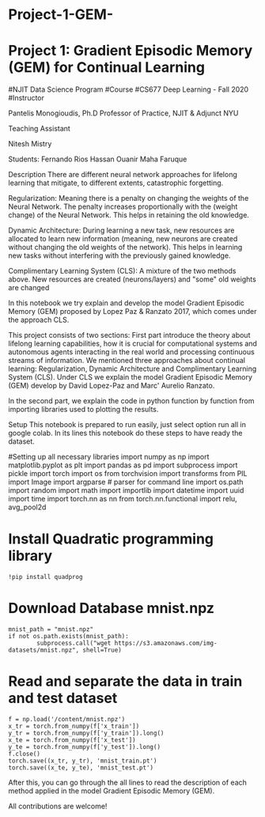# Project-1-GEM-
Project 1: Gradient Episodic Memory (GEM) for Continual Learning
================================================================

#NJIT Data Science Program
#Course
#CS677 Deep Learning - Fall 2020
#Instructor
 
Pantelis Monogioudis, Ph.D Professor of Practice, NJIT & Adjunct NYU

Teaching Assistant

Nitesh Mistry

Students:
Fernando Rios
Hassan Ouanir
Maha Faruque


Description
There are different neural network approaches for lifelong learning that mitigate, to different extents, catastrophic forgetting.

Regularization: Meaning there is a penalty on changing the weights of the Neural Network. The penalty increases proportionally with the (weight change) of the Neural Network. This helps in retaining the old knowledge.

Dynamic Architecture: During learning a new task, new resources are allocated to learn new information (meaning, new neurons are created without changing the old weights of the network). This helps in learning new tasks without interfering with the previously gained knowledge.

Complimentary Learning System (CLS): A mixture of the two methods above. New resources are created (neurons/layers) and "some" old weights are changed

In this notebook we try explain and develop the model Gradient Episodic Memory (GEM) proposed by Lopez Paz & Ranzato 2017, which comes under the approach
CLS. 

This project consists of two sections:
First part introduce the theory about lifelong learning capabilities, how it is crucial for computational systems and autonomous agents interacting in the real world and processing continuous streams of information. We mentioned three approaches about continual learning: Regularization, Dynamic Architecture and Complimentary Learning System (CLS).
Under CLS we explain the model Gradient Episodic Memory (GEM) develop by David Lopez-Paz and Marc' Aurelio Ranzato.

In the second part, we explain the code in python function by function from importing libraries used to plotting the results.


Setup
This notebook is prepared to run easily, just select option run all in google colab. 
In its lines this notebook do these steps to have ready the dataset.

#Setting up all necessary libraries
	import numpy as np 
	import matplotlib.pyplot as plt
	import pandas as pd 
	import subprocess 
	import pickle 
	import torch 
	import os 
	from torchvision import transforms 
	from PIL import Image 
	import argparse # parser for command line 
	import os.path 
	import random
	import math
	import importlib
	import datetime
	import uuid
	import time
	import torch.nn as nn
	from torch.nn.functional import relu, avg_pool2d

# Install Quadratic programming library
	!pip install quadprog 

# Download Database mnist.npz
	mnist_path = "mnist.npz"
	if not os.path.exists(mnist_path):
    		subprocess.call("wget https://s3.amazonaws.com/img-datasets/mnist.npz", shell=True)

# Read and separate the data in train and test dataset
	f = np.load('/content/mnist.npz')
	x_tr = torch.from_numpy(f['x_train'])
	y_tr = torch.from_numpy(f['y_train']).long()
	x_te = torch.from_numpy(f['x_test'])
	y_te = torch.from_numpy(f['y_test']).long()
	f.close()
	torch.save((x_tr, y_tr), 'mnist_train.pt')
	torch.save((x_te, y_te), 'mnist_test.pt')

After this, you can go through the all lines to read the description of each method applied in the model Gradient Episodic Memory (GEM).

All contributions are welcome!
